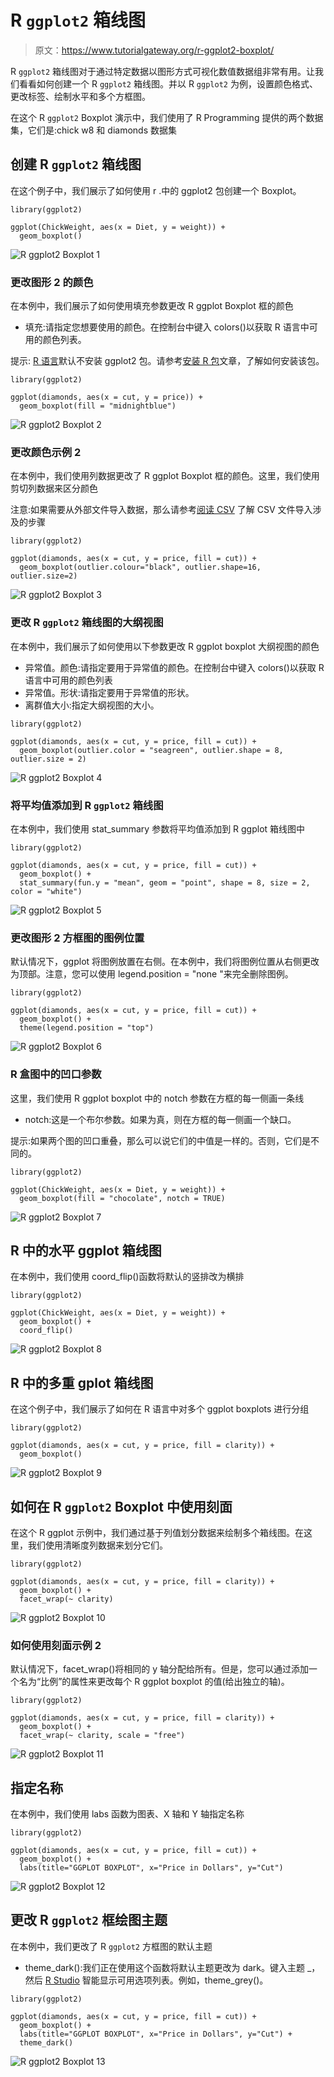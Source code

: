 # R `ggplot2` 箱线图

> 原文：<https://www.tutorialgateway.org/r-ggplot2-boxplot/>

R `ggplot2` 箱线图对于通过特定数据以图形方式可视化数值数据组非常有用。让我们看看如何创建一个 R `ggplot2` 箱线图。并以 R `ggplot2` 为例，设置颜色格式、更改标签、绘制水平和多个方框图。

在这个 R `ggplot2` Boxplot 演示中，我们使用了 R Programming 提供的两个数据集，它们是:chick w8 和 diamonds 数据集

## 创建 R `ggplot2` 箱线图

在这个例子中，我们展示了如何使用 r .中的 ggplot2 包创建一个 Boxplot。

```
library(ggplot2)

ggplot(ChickWeight, aes(x = Diet, y = weight)) + 
  geom_boxplot()
```

![R `ggplot2` Boxplot 1](img/378b812933283c76e3aca4cb218e8043.png)

### 更改图形 2 的颜色

在本例中，我们展示了如何使用填充参数更改 R ggplot Boxplot 框的颜色

*   填充:请指定您想要使用的颜色。在控制台中键入 colors()以获取 R 语言中可用的颜色列表。

提示: [R 语言](https://www.tutorialgateway.org/r-programming/)默认不安装 ggplot2 包。请参考[安装 R 包](https://www.tutorialgateway.org/install-r-packages/)文章，了解如何安装该包。

```
library(ggplot2)

ggplot(diamonds, aes(x = cut, y = price)) + 
  geom_boxplot(fill = "midnightblue")
```

![R `ggplot2` Boxplot 2](img/21562b45a91fec205b20dab7b048000f.png)

### 更改颜色示例 2

在本例中，我们使用列数据更改了 R ggplot Boxplot 框的颜色。这里，我们使用剪切列数据来区分颜色

注意:如果需要从外部文件导入数据，那么请参考[阅读 CSV](https://www.tutorialgateway.org/r-read-csv-function/) 了解 CSV 文件导入涉及的步骤

```
library(ggplot2)

ggplot(diamonds, aes(x = cut, y = price, fill = cut)) + 
  geom_boxplot(outlier.colour="black", outlier.shape=16, outlier.size=2)
```

![R `ggplot2` Boxplot 3](img/298196bf479b9ab5d4a6f30d93b2fd4e.png)

### 更改 R `ggplot2` 箱线图的大纲视图

在本例中，我们展示了如何使用以下参数更改 R ggplot boxplot 大纲视图的颜色

*   异常值。颜色:请指定要用于异常值的颜色。在控制台中键入 colors()以获取 R 语言中可用的颜色列表
*   异常值。形状:请指定要用于异常值的形状。
*   离群值大小:指定大纲视图的大小。

```
library(ggplot2)

ggplot(diamonds, aes(x = cut, y = price, fill = cut)) + 
  geom_boxplot(outlier.color = "seagreen", outlier.shape = 8, outlier.size = 2)
```

![R `ggplot2` Boxplot 4](img/50c10868afd1b2c136105aec0229aaa7.png)

### 将平均值添加到 R `ggplot2` 箱线图

在本例中，我们使用 stat_summary 参数将平均值添加到 R ggplot 箱线图中

```
library(ggplot2)

ggplot(diamonds, aes(x = cut, y = price, fill = cut)) + 
  geom_boxplot() +
  stat_summary(fun.y = "mean", geom = "point", shape = 8, size = 2, color = "white")
```

![R `ggplot2` Boxplot 5](img/aed151b8e2a3ed878beb20c049e44b76.png)

### 更改图形 2 方框图的图例位置

默认情况下，ggplot 将图例放置在右侧。在本例中，我们将图例位置从右侧更改为顶部。注意，您可以使用 legend.position = "none "来完全删除图例。

```
library(ggplot2)

ggplot(diamonds, aes(x = cut, y = price, fill = cut)) + 
  geom_boxplot() +
  theme(legend.position = "top")
```

![R `ggplot2` Boxplot 6](img/1c42d2875662ca50ebc2bb25a101ed34.png)

### R 盒图中的凹口参数

这里，我们使用 R ggplot boxplot 中的 notch 参数在方框的每一侧画一条线

*   notch:这是一个布尔参数。如果为真，则在方框的每一侧画一个缺口。

提示:如果两个图的凹口重叠，那么可以说它们的中值是一样的。否则，它们是不同的。

```
library(ggplot2)

ggplot(ChickWeight, aes(x = Diet, y = weight)) + 
  geom_boxplot(fill = "chocolate", notch = TRUE)
```

![R `ggplot2` Boxplot 7](img/3a80a29b3c27fafa3b186acd520e93e4.png)

## R 中的水平 ggplot 箱线图

在本例中，我们使用 coord_flip()函数将默认的竖排改为横排

```
library(ggplot2)

ggplot(ChickWeight, aes(x = Diet, y = weight)) + 
  geom_boxplot() +
  coord_flip()
```

![R `ggplot2` Boxplot 8](img/5db1d456341591e5ddd5c475e7b5d535.png)

## R 中的多重 gplot 箱线图

在这个例子中，我们展示了如何在 R 语言中对多个 ggplot boxplots 进行分组

```
library(ggplot2)

ggplot(diamonds, aes(x = cut, y = price, fill = clarity)) + 
  geom_boxplot()
```

![R `ggplot2` Boxplot 9](img/4a423af25002aa5ae430b5be77a92cf1.png)

## 如何在 R `ggplot2` Boxplot 中使用刻面

在这个 R ggplot 示例中，我们通过基于列值划分数据来绘制多个箱线图。在这里，我们使用清晰度列数据来划分它们。

```
library(ggplot2)

ggplot(diamonds, aes(x = cut, y = price, fill = clarity)) + 
  geom_boxplot() +
  facet_wrap(~ clarity)
```

![R `ggplot2` Boxplot 10](img/4892fab8b8162a5003e373212995d3cd.png)

### 如何使用刻面示例 2

默认情况下，facet_wrap()将相同的 y 轴分配给所有。但是，您可以通过添加一个名为“比例”的属性来更改每个 R ggplot boxplot 的值(给出独立的轴)。

```
library(ggplot2)

ggplot(diamonds, aes(x = cut, y = price, fill = clarity)) + 
  geom_boxplot() +
  facet_wrap(~ clarity, scale = "free")
```

![R `ggplot2` Boxplot 11](img/2dd4c6e803b40781aef0a6c69edf7231.png)

## 指定名称

在本例中，我们使用 labs 函数为图表、X 轴和 Y 轴指定名称

```
library(ggplot2)

ggplot(diamonds, aes(x = cut, y = price, fill = cut)) + 
  geom_boxplot() +
  labs(title="GGPLOT BOXPLOT", x="Price in Dollars", y="Cut")
```

![R `ggplot2` Boxplot 12](img/5fcb58e00db334f7b0e1cb8277b9281b.png)

## 更改 R `ggplot2` 框绘图主题

在本例中，我们更改了 R `ggplot2` 方框图的默认主题

*   theme_dark():我们正在使用这个函数将默认主题更改为 dark。键入主题 _，然后 [R Studio](https://www.tutorialgateway.org/download-r-studio-and-install/) 智能显示可用选项列表。例如，theme_grey()。

```
library(ggplot2)

ggplot(diamonds, aes(x = cut, y = price, fill = cut)) + 
  geom_boxplot() +
  labs(title="GGPLOT BOXPLOT", x="Price in Dollars", y="Cut") +
  theme_dark()
```

![R `ggplot2` Boxplot 13](img/d6f622b9b9e21e56d5b88e4f70e07f0e.png)